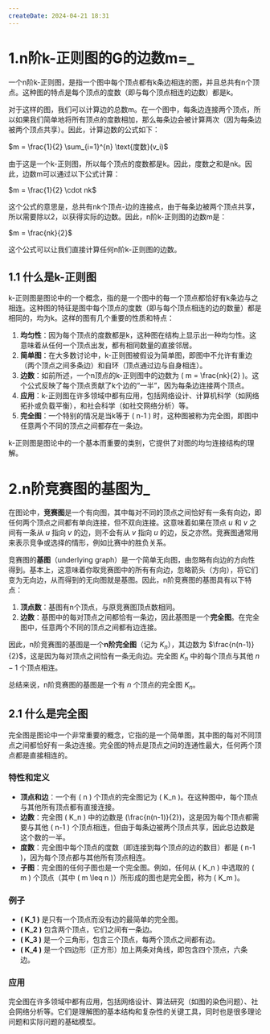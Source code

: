 ```yaml
---
createDate: 2024-04-21 18:31
---
```

# 1.n阶k-正则图的G的边数m=_

一个n阶k-正则图，是指一个图中每个顶点都有k条边相连的图，并且总共有n个顶点。这种图的特点是每个顶点的度数（即与每个顶点相连的边数）都是k。

对于这样的图，我们可以计算边的总数m。在一个图中，每条边连接两个顶点，所以如果我们简单地将所有顶点的度数相加，那么每条边会被计算两次（因为每条边被两个顶点共享）。因此，计算边数的公式如下：

 $m = \frac{1}{2} \sum_{i=1}^{n} \text{度数}(v_i)$

由于这是一个k-正则图，所以每个顶点的度数都是k。因此，度数之和是nk。因此，边数m可以通过以下公式计算：

$m = \frac{1}{2} \cdot nk$

这个公式的意思是，总共有nk个顶点-边的连接点，由于每条边被两个顶点共享，所以需要除以2，以获得实际的边数。因此，n阶k-正则图的边数m是：

$m = \frac{nk}{2}$

这个公式可以让我们直接计算任何n阶k-正则图的边数。

## 1.1 什么是k-正则图

k-正则图是图论中的一个概念，指的是一个图中的每一个顶点都恰好有k条边与之相连。这种图的特征是图中每个顶点的度数（即与每个顶点相连的边的数量）都是相同的，均为k。这样的图有几个重要的性质和特点：

1. **均匀性**：因为每个顶点的度数都是k，这种图在结构上显示出一种均匀性。这意味着从任何一个顶点出发，都有相同数量的直接邻居。
2. **简单图**：在大多数讨论中，k-正则图被假设为简单图，即图中不允许有重边（两个顶点之间多条边）和自环（顶点通过边与自身相连）。
3. **边数**：如前所述，一个n顶点的k-正则图中的边数为 \( m = \frac{nk}{2} \)。这个公式反映了每个顶点贡献了k个边的“一半”，因为每条边连接两个顶点。
4. **应用**：k-正则图在许多领域中都有应用，包括网络设计、计算机科学（如网络拓扑或负载平衡），和社会科学（如社交网络分析）等。
5. **完全图**：一个特别的情况是当k等于 \( n-1 \) 时，这种图被称为完全图，即图中任意两个不同的顶点之间都存在一条边。

k-正则图是图论中的一个基本而重要的类别，它提供了对图的均匀连接结构的理解。

# 2.n阶竞赛图的基图为_

在图论中，**竞赛图**是一个有向图，其中每对不同的顶点之间恰好有一条有向边，即任何两个顶点之间都有单向连接，但不双向连接。这意味着如果在顶点 $u$ 和 $v$ 之间有一条从 $u$ 指向 $v$ 的边，则不会有从 $v$ 指向 $u$ 的边，反之亦然。竞赛图通常用来表示竞争或选择的情形，例如比赛中的胜负关系。

竞赛图的**基图**（underlying graph）是一个简单无向图，由忽略有向边的方向性得到。基本上，这意味着你取竞赛图中的所有有向边，忽略箭头（方向），将它们变为无向边，从而得到的无向图就是基图。因此，n阶竞赛图的基图具有以下特点：

1. **顶点数**：基图有n个顶点，与原竞赛图顶点数相同。
2. **边数**：基图中的每对顶点之间都恰有一条边，因此基图是一个**完全图**。在完全图中，任意两个不同的顶点之间都有边连接。

因此，n阶竞赛图的基图是一个**n阶完全图**（记为 $K_n$），其边数为 $\frac{n(n-1)}{2}$，这是因为每对顶点之间恰有一条无向边。完全图 $K_n$ 中的每个顶点与其他 $n-1$ 个顶点相连。

总结来说，n阶竞赛图的基图是一个有 $n$ 个顶点的完全图 $K_n$。

## 2.1 什么是完全图
完全图是图论中一个非常重要的概念，它指的是一个简单图，其中图的每对不同顶点之间都恰好有一条边连接。完全图的特点是顶点之间的连通性最大，任何两个顶点都是直接相连的。

### 特性和定义

- **顶点和边**：一个有 \( n \) 个顶点的完全图记为 \( K_n \)。在这种图中，每个顶点与其他所有顶点都有直接连接。
- **边数**：完全图 \( K_n \) 中的边数是 \(\frac{n(n-1)}{2}\)，这是因为每个顶点都需要与其他 \( n-1 \) 个顶点相连，但由于每条边被两个顶点共享，因此总边数是这个数的一半。
- **度数**：完全图中每个顶点的度数（即连接到每个顶点的边的数目）都是 \( n-1 \)，因为每个顶点都与其他所有顶点相连。
- **子图**：完全图的任何子图也是一个完全图。例如，任何从 \( K_n \) 中选取的 \( m \) 个顶点（其中 \( m \leq n \)）所形成的图也是完全图，称为 \( K_m \)。

### 例子

- **\( K_1 \)** 是只有一个顶点而没有边的最简单的完全图。
- **\( K_2 \)** 包含两个顶点，它们之间有一条边。
- **\( K_3 \)** 是一个三角形，包含三个顶点，每两个顶点之间都有边。
- **\( K_4 \)** 是一个四边形（正方形）加上两条对角线，即包含四个顶点，六条边。

### 应用

完全图在许多领域中都有应用，包括网络设计、算法研究（如图的染色问题）、社会网络分析等。它们是理解图的基本结构和复杂性的关键工具，同时也是很多理论问题和实际问题的基础模型。